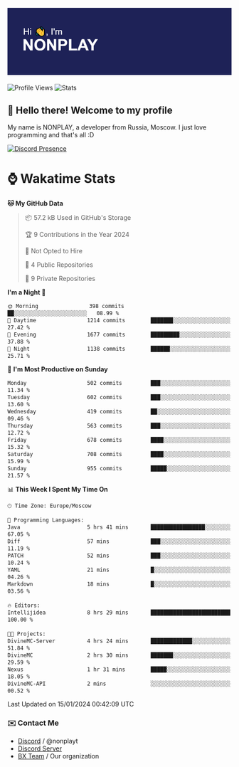 ![Discord Presence](./header.png)
<br></br>
![Profile Views](https://komarev.com/ghpvc/?username=NONPLAYT&color=blue&style=for-the-badge)
![Stats](https://img.shields.io/badge/0%25-OPTIMIZED-orange?style=for-the-badge)


## :wave: Hello there! Welcome to my profile

My name is NONPLAY, a developer from Russia, Moscow. I just love programming and that's all :D

[![Discord Presence](https://lanyard.cnrad.dev/api/597087584090587177?showDisplayName=true)](https://discord.com/users/597087584090587177) 

# ⌚ Wakatime Stats

<!--START_SECTION:waka-->
**🐱 My GitHub Data** 

> 📦 57.2 kB Used in GitHub's Storage 
 > 
> 🏆 9 Contributions in the Year 2024
 > 
> 🚫 Not Opted to Hire
 > 
> 📜 4 Public Repositories 
 > 
> 🔑 9 Private Repositories 
 > 
**I'm a Night 🦉** 

```text
🌞 Morning                398 commits         ██░░░░░░░░░░░░░░░░░░░░░░░   08.99 % 
🌆 Daytime                1214 commits        ███████░░░░░░░░░░░░░░░░░░   27.42 % 
🌃 Evening                1677 commits        █████████░░░░░░░░░░░░░░░░   37.88 % 
🌙 Night                  1138 commits        ██████░░░░░░░░░░░░░░░░░░░   25.71 % 
```
📅 **I'm Most Productive on Sunday** 

```text
Monday                   502 commits         ███░░░░░░░░░░░░░░░░░░░░░░   11.34 % 
Tuesday                  602 commits         ███░░░░░░░░░░░░░░░░░░░░░░   13.60 % 
Wednesday                419 commits         ██░░░░░░░░░░░░░░░░░░░░░░░   09.46 % 
Thursday                 563 commits         ███░░░░░░░░░░░░░░░░░░░░░░   12.72 % 
Friday                   678 commits         ████░░░░░░░░░░░░░░░░░░░░░   15.32 % 
Saturday                 708 commits         ████░░░░░░░░░░░░░░░░░░░░░   15.99 % 
Sunday                   955 commits         █████░░░░░░░░░░░░░░░░░░░░   21.57 % 
```


📊 **This Week I Spent My Time On** 

```text
🕑︎ Time Zone: Europe/Moscow

💬 Programming Languages: 
Java                     5 hrs 41 mins       █████████████████░░░░░░░░   67.05 % 
Diff                     57 mins             ███░░░░░░░░░░░░░░░░░░░░░░   11.19 % 
PATCH                    52 mins             ███░░░░░░░░░░░░░░░░░░░░░░   10.24 % 
YAML                     21 mins             █░░░░░░░░░░░░░░░░░░░░░░░░   04.26 % 
Markdown                 18 mins             █░░░░░░░░░░░░░░░░░░░░░░░░   03.56 % 

🔥 Editors: 
Intellijidea             8 hrs 29 mins       █████████████████████████   100.00 % 

🐱‍💻 Projects: 
DivineMC-Server          4 hrs 24 mins       █████████████░░░░░░░░░░░░   51.84 % 
DivineMC                 2 hrs 30 mins       ███████░░░░░░░░░░░░░░░░░░   29.59 % 
Nexus                    1 hr 31 mins        █████░░░░░░░░░░░░░░░░░░░░   18.05 % 
DivineMC-API             2 mins              ░░░░░░░░░░░░░░░░░░░░░░░░░   00.52 % 
```


 Last Updated on 15/01/2024 00:42:09 UTC
<!--END_SECTION:waka-->

### ✉️ Contact Me

- [Discord](https://discord.com/users/597087584090587177) / @nonplayt
- [Discord Server](https://discord.gg/p7cxhw7E2M)
- [BX Team](https://github.com/BX-Team) / Our organization

